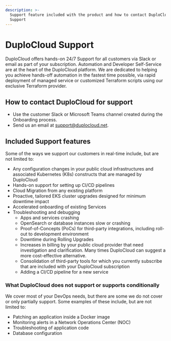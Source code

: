 ```yaml
---
description: >-
  Support feature included with the product and how to contact DuploCloud
  Support
---
```


# DuploCloud Support

DuploCloud offers hands-on 24/7 Support for all customers via Slack or email as part of your subscription. Automation and Developer Self-Service are at the heart of the DuploCloud platform.  We are dedicated to helping you achieve hands-off automation in the fastest time possible, via rapid deployment of managed service or customized Terraform scripts using our exclusive Terraform provider.

## How to contact DuploCloud for support

* Use the customer Slack or Microsoft Teams channel created during the Onboarding process.
* Send us an email at support@duplocloud.net.

## Included Support features

Some of the ways we support our customers in real-time include, but are not limited to:

* Any configuration changes in your public cloud infrastructures and associated Kubernetes (K8s) constructs that are managed by DuploCloud
* Hands-on support for setting up CI/CD pipelines
* Cloud Migration from any existing platform
* Proactive, tailored EKS cluster upgrades designed for minimum downtime impact
* Accelerated onboarding of existing Services
* Troubleshooting and debugging&#x20;
  * Apps and services crashing&#x20;
  * OpenSearch or database instances slow or crashing
  * Proof-of-Concepts (PoCs) for third-party integrations, including roll-out to development environment
  * Downtime during Rolling Upgrades
  * Increases in billing by your public cloud provider that need investigation and clarification. Many times DuploCloud can suggest a more cost-effective alternative.
  * Consolidation of third-party tools for which you currently subscribe that are included with your DuploCloud subscription
  * Adding a CI/CD pipeline for a new service

### What DuploCloud does not support or supports conditionally

We cover most of your DevOps needs, but there are some we do not cover or only partially support. Some examples of these include, but are not limited to:

* Patching an application inside a Docker image
* Monitoring alerts in a Network Operations Center (NOC)&#x20;
* Troubleshooting of application code
* Database configuration
